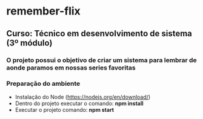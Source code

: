 # remember-flix

## Curso: Técnico em desenvolvimento de sistema (3º módulo)
### O projeto possui o objetivo de criar um sistema para lembrar de aonde paramos em nossas series favoritas  

### Preparação do ambiente
- Instalação do Node (https://nodejs.org/en/download/)
- Dentro do projeto executar o comando: **npm install**
- Executar o projeto comando: **npm start**
